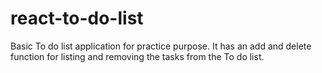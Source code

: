 # react-to-do-list
Basic To do list application for practice purpose.
It has an add and delete function for listing and removing the tasks from the To do list.
